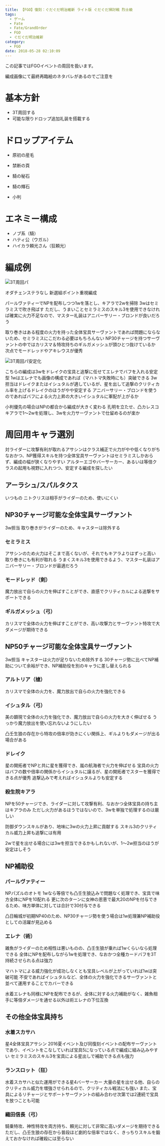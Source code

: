 ```yaml
---
title: 【FGO】復刻：ぐだぐだ明治維新 ライト版 ぐだぐだ掃討戦 烈士級
tags:
  - ゲーム
  - Fate
  - Fate/GrandOrder
  - FGO
  - ぐだぐだ明治維新
category:
  - FGO
date: 2018-05-28 02:10:09
---
```



この記事ではFGOイベントの周回を扱います。

編成画像にて最終再臨絵のネタバレがあるのでご注意を

<!-- more -->

# 基本方針

* 3T周回する
* 可能な限りドロップ追加礼装を搭載する

# ドロップアイテム

* 原初の産毛
* 禁断の頁
* 騎の秘石
* 騎の輝石

* 小判

# エネミー構成

* ノブ系（騎）
* ハティ公（ウガル）
* ハイカラ頼光さん（狂頼光）

# 編成例

![3T周回パ](sweep-resshi.png "3T周回パ")

オダチェンステラなし
新選組ポイント重視編成

パールヴァティーでNPを配布しつつ1wを落とし、キアラで2wを掃除
3wはセミラミスで吹き飛ばす
ただし、うまいことセミラミスのスキル3を使用できなければ確実に火力不足なので、マスター礼装はアニバーサリー・ブロンドが良いだろう

取り巻きはある程度の火力を持った全体宝具サーヴァントであれば問題にならないため、セミラミスにこだわる必要はもちろんない
NP30チャージを持つサーヴァントの中ではカリスマ＆特攻持ちのギルガメッシュが頭ひとつ抜けているか
次点でモードレッドやアキレウスが優秀

![3T周回パ安定化](sweep-resshi+.png "3T周回パ安定化")

こちらの編成は3wをドレイクの宝具と追撃に任せてエレナでバフを入れる安定型
1wはエレナでも画像の構成であれば（マハトマ失敗時にも）突破できる
3w担当はドレイクまたはイシュタルが適しているが、星を出して追撃のクリティカル率を上げるドレイクのほうがやや安定する
アニバーサリー・ブロンドを使うのであればバフによる火力上昇の大きいイシュタルに軍配が上がるか

小判優先の場合はNPの都合から編成が大きく変わる
孔明を立たせ、凸カレスコキアラで1～2wを処理し、3wを火力サーヴァントで仕留めるのが楽か

# 周回用キャラ選別

対ライダーに攻撃有利が取れるアサシンはクラス補正で火力がやや低くなりがち
なおかつ、NP獲得スキルを持つ全体宝具サーヴァントはセミラミスしかおらず、編成の幅が狭くなりやすい
アルターエゴやバーサーカー、あるいは等倍クラスの起用も視野に入れつつ、安定する編成を探したい

## アーラシュ/スパルタクス

いつもの
ニトクリスは相手がライダーのため、使いにくい

## NP30チャージ可能な全体宝具サーヴァント

3w担当
取り巻きがライダーのため、キャスターは除外する

### セミラミス

アサシンのため火力はそこまで高くないが、それでもキアラよりはずっと高い
取り巻きにも有利が取れる
うまくスキル3を使用できるよう、マスター礼装はアニバーサリー・ブロンドが最適だろう

### モードレッド（剣）

魔力放出で自らの火力を伸ばすことができ、直感でクリティカルによる追撃をサポートできる

### ギルガメッシュ（弓）

カリスマで全体の火力を伸ばすことができ、高い攻撃力とサーヴァント特攻で大ダメージが期待できる

## NP50チャージ可能な全体宝具サーヴァント

3w担当
キャスターは火力が足りないため除外する
30チャージ勢に比べてNP補助について余裕ができ、NP補助役を別のキャラに差し替えられる

### アルトリア（槍）

カリスマで全体の火力を、魔力放出で自らの火力を強化できる

### イシュタル（弓）

美の顕現で全体の火力を強化でき、魔力放出で自らの火力を大きく伸ばせる
うっかり魔力放出を使い忘れないようにしたい

凸壬生狼の存在から特攻の倍率が効きにくい関係上、ギルよりもダメージが出る場合がある

### ドレイク

星の開拓者でNPと共に星を獲得でき、嵐の航海者で火力を伸ばせる
宝具の火力はバフの数や倍率の関係からイシュタルに譲るが、星の開拓者でスターを獲得できる点が優秀
追撃込みで考えればイシュタルよりも安定する

### 殺生院キアラ

NPを50チャージでき、ライダーに対して攻撃有利、なおかつ全体宝具の持ち主はキアラのみ
ただし火力があるほうではないので、3wを単独で処理するのは厳しい

防御ダウンスキルがあり、地味に3wの火力上昇に貢献する
スキル3のクリティカル威力上昇も追撃には有用

2wで星を出せる場合には3wを担当できるかもしれないが、1～2w担当のほうが安定はしそう

## NP補助役

### パールヴァティー

NPパズルのオトモ
1wなら等倍でも凸壬生狼込みで問題なく処理でき、宝具で味方全体にNPを10配れる
更に次のターンに女神の恩恵で最大20のNPを付与できるため、味方単体に対しては合計で30付与できる

凸日輪城が初期NP40のため、NP30チャージ勢を使う場合は1w処理兼NP補助役としての活躍が見込める

### エレナ（術）

雑魚がライダーのため相性は悪いものの、凸壬生狼が乗れば1wくらいなら処理できる
全体にNPを配布しながら1wを処理でき、なおかつ全種カードバフを3T持続させられる点は強力

マハトマによる威力強化が成功しなくとも宝具レベルが上がっていれば1wは突破可能
不安であればイシュタルなど、全体の火力を強化できるサーヴァントと並べて運用することでカバーできる

水着エレナも同様にNPを配布できるが、全体に対する火力補助がなく、雑魚相手に等倍ダメージを通せる以外は術エレナの下位互換

## その他全体宝具持ち

### 水着スカサハ

星4全体宝具アサシン
2016夏イベント及び同復刻イベントの配布サーヴァントであり、イベントをこなしていれば宝具5になっている点で編成に組み込みやすい
セミラミスのスキル3を宝具による星出しで補助できる点も強力

### ランスロット（狂）

水着スカサハと似た運用ができる星4バーサーカー
大量の星を出せる他、自らのクリティカル威力を増強させられるので、クリティカル戦法にも強い
また、宝具によるリチャージとサポートサーヴァントの組み合わせ次第では2連続で宝具を放つことも可能

### 織田信長（弓）

騎乗特攻、神性特攻を両方持ち、頼光に対して非常に高いダメージを期待できる
ただし、凸壬生狼の存在から普段ほど劇的な倍率ではなく、きっちりスキルを鍛えておかなければ確殺には至らない
